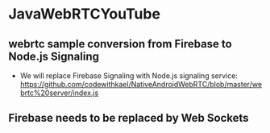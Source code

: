 # JavaWebRTCYouTube
 ## webrtc sample conversion from Firebase to Node.js Signaling

* We will replace Firebase Signaling with Node.js signaling service: https://github.com/codewithkael/NativeAndroidWebRTC/blob/master/webrtc%20server/index.js

## Firebase needs to be replaced by Web Sockets
